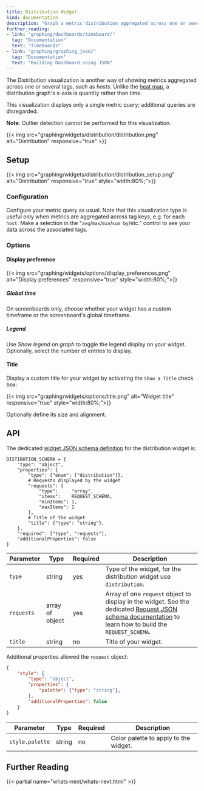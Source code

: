 ```yaml
---
title: Distribution Widget
kind: documentation
description: "Graph a metric distribution aggregated across one or several tags."
further_reading:
- link: "graphing/dashboards/timeboard/"
  tag: "Documentation"
  text: "Timeboards"
- link: "graphing/graphing_json/"
  tag: "Documentation"
  text: "Building Dashboard using JSON"
---
```


The Distribution visualization is another way of showing metrics aggregated across one or several tags, such as *hosts*. Unlike the [heat map][1], a distribution graph's x-axis is quantity rather than time.

This visualization displays only a single metric query; additional queries are disregarded.

**Note**: Outlier detection cannot be performed for this visualization.

{{< img src="graphing/widgets/distribution/distribution.png" alt="Distribution" responsive="true" >}}

## Setup

{{< img src="graphing/widgets/distribution/distribution_setup.png" alt="Distribution" responsive="true" style="width:80%;">}}

### Configuration

Configure your metric query as usual. Note that this visualization type is useful only when metrics are aggregated across tag keys, e.g. for each `host`.
Make a selection in the "`avg`/`max`/`min`/`sum by`/etc." control to see your data across the associated tags.

### Options
#### Display preference

{{< img src="graphing/widgets/options/display_preferences.png" alt="Display preferences" responsive="true" style="width:80%;">}}

##### Global time

On screenboards only, choose whether your widget has a custom timeframe or the screenboard's global timeframe.

##### Legend

Use *Show legend on graph* to toggle the legend display on your widget. Optionally, select the number of entries to display.

#### Title

Display a custom title for your widget by activating the `Show a Title` check box:

{{< img src="graphing/widgets/options/title.png" alt="Widget title" responsive="true" style="width:80%;">}}

Optionally define its size and alignment.

## API

The dedicated [widget JSON schema definition][2] for the distribution widget is:

```
DISTIBUTION_SCHEMA = {
    "type": "object",
    "properties": {
        "type": {"enum": ["distribution"]},
        # Requests displayed by the widget
        "requests": {
            "type":     "array",
            "items":    REQUEST_SCHEMA,
            "minItems": 1,
            "maxItems": 1
        },
        # Title of the widget
        "title": {"type": "string"},
    },
    "required": ["type", "requests"],
    "additionalProperties": false
}
```

| Parameter  | Type            | Required | Description                                                                                                                                                  |
| ------     | -----           | -----    | -----                                                                                                                                                        |
| `type`     | string          | yes      | Type of the widget, for the distribution widget use `distribution`.                                                                                                 |
| `requests` | array of object | yes      | Array of one `request` object to display in the widget. See the dedicated [Request JSON schema documentation][3] to learn how to build the `REQUEST_SCHEMA`. |
| `title`    | string          | no       | Title of your widget.                                                                                                                                        |


Additional properties allowed the `request` object:

```json
{
    "style": {
        "type": "object",
        "properties": {
            "palette": {"type": "string"},
        },
        "additionalProperties": false
    }
}
```

| Parameter       | Type   | Required | Description                           |
| ------          | -----  | -------- | ----                                  |
| `style.palette` | string | no       | Color palette to apply to the widget. |



## Further Reading

{{< partial name="whats-next/whats-next.html" >}}

[1]: /graphing/widgets/heat_map
[2]: /graphing/graphing_json/widget_json
[3]: /graphing/graphing_json/request_json
